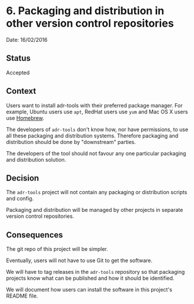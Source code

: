 # 6. Packaging and distribution in other version control repositories

Date: 16/02/2016

## Status

Accepted

## Context

Users want to install adr-tools with their preferred package
manager.  For example, Ubuntu users use `apt`, RedHat users use
`yum` and Mac OS X users use [Homebrew](http://brew.sh).

The developers of `adr-tools` don't know how, nor have permissions,
to use all these packaging and distribution systems. Therefore packaging and distribution should be done by "downstream" parties.

The developers of the tool should not favour any one particular
packaging and distribution solution.

## Decision

The `adr-tools` project will not contain any packaging or
distribution scripts and config.

Packaging and distribution will be managed by other projects in
separate version control repositories.

## Consequences

The git repo of this project will be simpler.

Eventually, users will not have to use Git to get the software.

We will have to tag releases in the `adr-tools` repository so that
packaging projects know what can be published and how it should be
identified.

We will document how users can install the software in this
project's README file.
